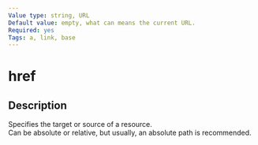 ```yaml
---
Value type: string, URL
Default value: empty, what can means the current URL.
Required: yes
Tags: a, link, base
---
```


# href

## Description

Specifies the target or source of a resource.  
Can be absolute or relative, but usually, an absolute path is recommended.
